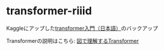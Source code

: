 # transformer-riiid
Kaggleにアップした[transformer入門（日本語）](https://www.kaggle.com/tomokiyoshida/transformer/)のバックアップ

Transformerの説明はこちら: [図で理解するTransformer](https://qiita.com/birdwatcher/items/b3e4428f63f708db37b7)
